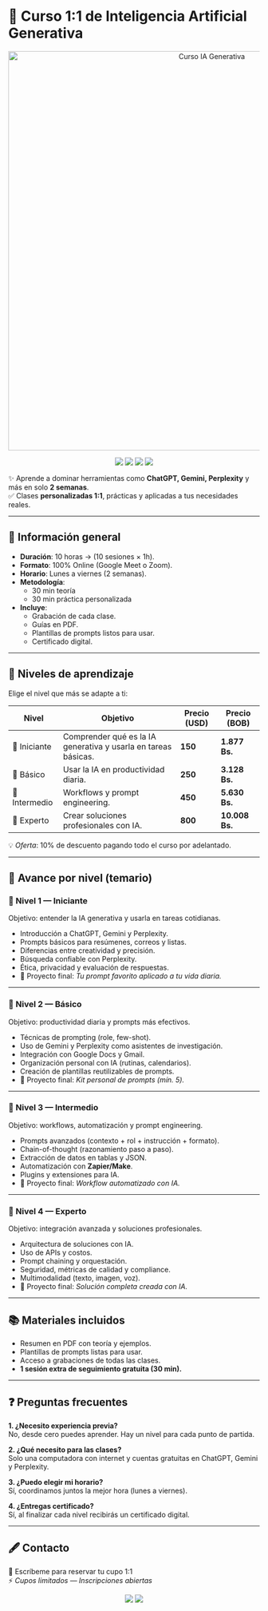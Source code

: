 # 🤖 Curso 1:1 de Inteligencia Artificial Generativa  

<p align="center">
  <img src="https://raw.githubusercontent.com/yourusername/yourrepo/main/banner.png" alt="Curso IA Generativa" width="800"/>
</p>

<p align="center">
  <a href="#"><img src="https://img.shields.io/badge/Modalidad-Online-blue?style=for-the-badge&logo=googlemeet" /></a>
  <a href="#"><img src="https://img.shields.io/badge/IA-Generativa-purple?style=for-the-badge&logo=openai" /></a>
  <a href="#"><img src="https://img.shields.io/badge/Duración-10h-green?style=for-the-badge&logo=googledocs" /></a>
  <a href="#"><img src="https://img.shields.io/badge/Niveles-4-orange?style=for-the-badge&logo=github" /></a>
</p>

✨ Aprende a dominar herramientas como **ChatGPT, Gemini, Perplexity** y más en solo **2 semanas**.  
✅ Clases **personalizadas 1:1**, prácticas y aplicadas a tus necesidades reales.  

---

## 📌 Información general
- **Duración**: 10 horas → (10 sesiones × 1h).  
- **Formato**: 100% Online (Google Meet o Zoom).  
- **Horario**: Lunes a viernes (2 semanas).  
- **Metodología**:  
  - 30 min teoría  
  - 30 min práctica personalizada  
- **Incluye**:  
  - Grabación de cada clase.  
  - Guías en PDF.  
  - Plantillas de prompts listos para usar.  
  - Certificado digital.  

---

## 🧩 Niveles de aprendizaje
Elige el nivel que más se adapte a ti:  

| Nivel | Objetivo | Precio (USD) | Precio (BOB) |
|-------|----------|--------------|--------------|
| 🔹 Iniciante | Comprender qué es la IA generativa y usarla en tareas básicas. | **150** | **1.877 Bs.** |
| 🔹 Básico | Usar la IA en productividad diaria. | **250** | **3.128 Bs.** |
| 🔹 Intermedio | Workflows y prompt engineering. | **450** | **5.630 Bs.** |
| 🔹 Experto | Crear soluciones profesionales con IA. | **800** | **10.008 Bs.** |

💡 *Oferta*: 10% de descuento pagando todo el curso por adelantado.  

---

## 🎯 Avance por nivel (temario)

### 🔹 Nivel 1 — Iniciante
Objetivo: entender la IA generativa y usarla en tareas cotidianas.  
- Introducción a ChatGPT, Gemini y Perplexity.  
- Prompts básicos para resúmenes, correos y listas.  
- Diferencias entre creatividad y precisión.  
- Búsqueda confiable con Perplexity.  
- Ética, privacidad y evaluación de respuestas.  
- 📌 Proyecto final: *Tu prompt favorito aplicado a tu vida diaria.*  

---

### 🔹 Nivel 2 — Básico
Objetivo: productividad diaria y prompts más efectivos.  
- Técnicas de prompting (role, few-shot).  
- Uso de Gemini y Perplexity como asistentes de investigación.  
- Integración con Google Docs y Gmail.  
- Organización personal con IA (rutinas, calendarios).  
- Creación de plantillas reutilizables de prompts.  
- 📌 Proyecto final: *Kit personal de prompts (mín. 5).*  

---

### 🔹 Nivel 3 — Intermedio
Objetivo: workflows, automatización y prompt engineering.  
- Prompts avanzados (contexto + rol + instrucción + formato).  
- Chain-of-thought (razonamiento paso a paso).  
- Extracción de datos en tablas y JSON.  
- Automatización con **Zapier/Make**.  
- Plugins y extensiones para IA.  
- 📌 Proyecto final: *Workflow automatizado con IA.*  

---

### 🔹 Nivel 4 — Experto
Objetivo: integración avanzada y soluciones profesionales.  
- Arquitectura de soluciones con IA.  
- Uso de APIs y costos.  
- Prompt chaining y orquestación.  
- Seguridad, métricas de calidad y compliance.  
- Multimodalidad (texto, imagen, voz).  
- 📌 Proyecto final: *Solución completa creada con IA.*  

---

## 📚 Materiales incluidos
- Resumen en PDF con teoría y ejemplos.  
- Plantillas de prompts listas para usar.  
- Acceso a grabaciones de todas las clases.  
- **1 sesión extra de seguimiento gratuita (30 min).**  

---

## ❓ Preguntas frecuentes
**1. ¿Necesito experiencia previa?**  
No, desde cero puedes aprender. Hay un nivel para cada punto de partida.  

**2. ¿Qué necesito para las clases?**  
Solo una computadora con internet y cuentas gratuitas en ChatGPT, Gemini y Perplexity.  

**3. ¿Puedo elegir mi horario?**  
Sí, coordinamos juntos la mejor hora (lunes a viernes).  

**4. ¿Entregas certificado?**  
Sí, al finalizar cada nivel recibirás un certificado digital.  

---

## 🖋️ Contacto
📩 Escríbeme para reservar tu cupo 1:1  
⚡ *Cupos limitados — Inscripciones abiertas*  

<p align="center">
  <a href="mailto:fabricio.alborta.22@gmail.com"><img src="https://img.shields.io/badge/Email-Contactar-red?style=for-the-badge&logo=gmail" /></a>
  <a href="https://wa.me/qr/6AXLMTMAZE4MB1"><img src="https://img.shields.io/badge/WhatsApp-Reservar-green?style=for-the-badge&logo=whatsapp" /></a>
</p>
